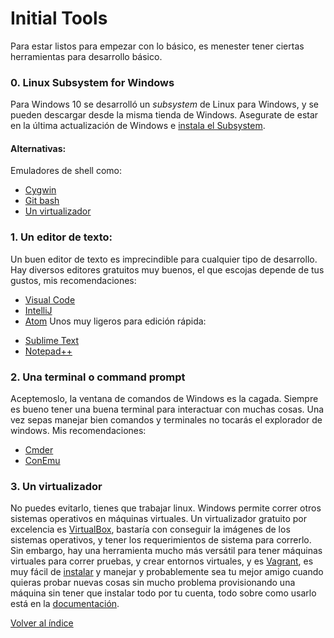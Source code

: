 # Initial Tools

Para estar listos para empezar con lo básico, es menester tener ciertas herramientas para desarrollo básico.

### 0. Linux Subsystem for Windows
Para Windows 10 se desarrolló un *subsystem* de Linux para Windows, y se pueden descargar desde la misma tienda de Windows. Asegurate de estar en la última actualización de Windows e [instala el Subsystem](https://docs.microsoft.com/en-us/windows/wsl/install-win10).

#### Alternativas:
Emuladores de shell como:
* [Cygwin](https://www.cygwin.com/) 
* [Git bash](git.md#Instalar-Git)
* [Un virtualizador](#Un-virtualizador)

### 1. Un editor de texto:
Un buen editor de texto es imprecindible para cualquier tipo de desarrollo. Hay diversos editores gratuitos muy buenos, el que escojas depende de tus gustos, mis recomendaciones:
* [Visual Code](https://code.visualstudio.com/download)
* [IntelliJ](https://www.jetbrains.com/idea/download)
* [Atom](https://atom.io/)
Unos muy ligeros para edición rápida:
- [Sublime Text](https://www.sublimetext.com/3)
- [Notepad++](https://notepad-plus-plus.org/download/v7.6.6.html)

### 2. Una terminal o command prompt 

Aceptemoslo, la ventana de comandos de Windows es la cagada. Siempre es bueno tener una buena terminal para interactuar con muchas cosas. Una vez sepas manejar bien comandos y terminales no tocarás el explorador de windows. Mis recomendaciones:
* [Cmder](https://cmder.net/)
* [ConEmu](https://conemu.github.io/)

### 3. Un virtualizador

No puedes evitarlo, tienes que trabajar linux. Windows permite correr otros sistemas operativos en máquinas virtuales.
Un virtualizador gratuito por excelencia es [VirtualBox](https://www.virtualbox.org/), bastaría con conseguir la imágenes de los sistemas operativos, y tener los requerimientos de sistema para correrlo.
Sin embargo, hay una herramienta mucho más versátil para tener máquinas virtuales para correr pruebas, y crear entornos virtuales, y es [Vagrant](https://www.vagrantup.com/), es muy fácil de [instalar](https://www.vagrantup.com/intro/getting-started/index.html) y manejar y probablemente sea tu mejor amigo cuando quieras probar nuevas cosas sin mucho problema provisionando una máquina sin tener que instalar todo por tu cuenta, todo sobre como usarlo está en la [documentación](https://www.vagrantup.com/intro/index.html).

[Volver al índice](index.md)
